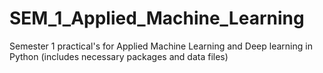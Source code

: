 # SEM_1_Applied_Machine_Learning
Semester 1 practical's for  Applied Machine Learning and Deep learning in Python (includes necessary packages and data files)
